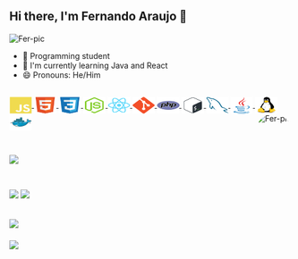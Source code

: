## Hi there, I'm Fernando Araujo 👋

<img align="center" alt="Fer-pic" heigh="50" width="1400" src="https://media.licdn.com/dms/image/D4D16AQHvGw7BhUQXAA/profile-displaybackgroundimage-shrink_350_1400/0/1677443106197?e=1690416000&v=beta&t=M9zqIr-Z6Zh4ggZJ7h2rT3NrQEn6nGRsulGu2xA1DqA">

- 🔭 Programming student
- 🌱 I'm currently learning Java and React
- 😄 Pronouns: He/Him

<div align="center">
  <a href="https://github.com/FerArj">
</div>
<div style="display: inline_block"><br>
  <img align="center" alt="Fer-JS" height="30" width="40" src="https://raw.githubusercontent.com/devicons/devicon/master/icons/javascript/javascript-plain.svg">
  <img align="center" alt="Fer-HTML" height="30" width="40" src="https://raw.githubusercontent.com/devicons/devicon/master/icons/html5/html5-original.svg">
  <img align="center" alt="Fer-CSS" height="30" width="40" src="https://raw.githubusercontent.com/devicons/devicon/master/icons/css3/css3-original.svg">
  <img align="center" alt="Fer-nodejs" height="30" width="40" src="https://raw.githubusercontent.com/devicons/devicon/master/icons/nodejs/nodejs-original.svg">
  <img align="center" alt="Fer-react" height="30" width="40" src="https://raw.githubusercontent.com/devicons/devicon/master/icons/react/react-original.svg">
  <img align="center" alt="Fer-git" height="30" width="40" src="https://raw.githubusercontent.com/devicons/devicon/master/icons/git/git-original.svg">
  <img align="center" alt="Fer-php" height="30" width="40" src="https://raw.githubusercontent.com/devicons/devicon/master/icons/php/php-original.svg">
  <img align="center" alt="Fer-linux" height="30" width="40" src="https://raw.githubusercontent.com/devicons/devicon/master/icons/bash/bash-original.svg">
  <img align="center" alt="Fer-mysql" height="30" width="40" src="https://raw.githubusercontent.com/devicons/devicon/master/icons/mysql/mysql-original.svg">
  <img align="center" alt="Fer-java" height="30" width="40" src="https://raw.githubusercontent.com/devicons/devicon/master/icons/java/java-original.svg">
  <img align="center" alt="Fer-linux" height="30" width="40" src="https://raw.githubusercontent.com/devicons/devicon/master/icons/linux/linux-original.svg">
  <img align="center" alt="Fer-linux" height="30" width="40" src="https://raw.githubusercontent.com/devicons/devicon/master/icons/docker/docker-original.svg">
  
  <img align="right" alt="Fer-pic" height="150" style="border-radius:50px;" src="https://i.gifer.com/origin/d5/d5b88b45655b89b33ff6d1dc2df982ff_w200.gif">
</div>

##
<div style="display: flex">

![](https://quotes-github-readme.vercel.app/api?type=horizontal&theme=radical)

</div>

##
 
<div> 
  <a href="https://instagram.com/araujo_feh_" target="_blank"><img src="https://img.shields.io/badge/-Instagram-%23E4405F?style=for-the-badge&logo=instagram&logoColor=white" target="_blank"></a>
   <a href="https://linkedin.com/in/fernando-caetano-de-araújo-0a9511234" target="_blank"><img src="https://img.shields.io/badge/-LinkedIn-%230077B5?style=for-the-badge&logo=linkedin&logoColor=white" target="_blank"></a> 
</div>

##
![](https://github-readme-stats.vercel.app/api/top-langs/?username=FerArj&theme=radical&hide_border=false&include_all_commits=true&count_private=true&layout=compact)
---
[![](https://visitcount.itsvg.in/api?id=FerArj&icon=0&color=11)](https://visitcount.itsvg.in)
